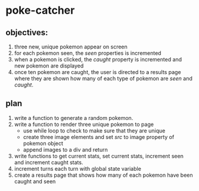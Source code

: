 # poke-catcher

## objectives:

1) three new, unique pokemon appear on screen
1) for each pokemon seen, the _seen_ properties is incremented
1) when a pokemon is clicked, the _caught_ property is incremented and new pokemon are displayed
1) once ten pokemon are caught, the user is directed to a results page where they are shown how many of each type of pokemon are _seen_ and _caught_.

## plan
1) write a function to generate a random pokemon. 
1) write a function to render three unique pokemon to page
    - use while loop to check to make sure that they are unique
    - create three image elements and set _src_ to image property of pokemon object
    - append images to a div and return
1) write functions to get current stats, set current stats, increment seen and increment caught stats. 
1) increment turns each turn with global state variable 
1) create a results page that shows how many of each pokemon have been caught and seen  
